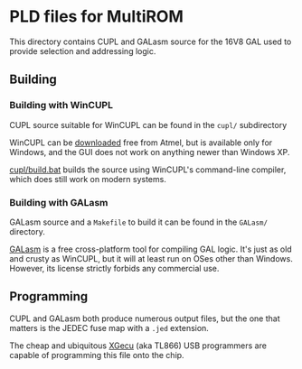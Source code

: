 # PLD files for MultiROM

This directory contains CUPL and GALasm source for the 16V8 GAL used to provide selection and addressing logic.

## Building

### Building with WinCUPL

CUPL source suitable for WinCUPL can be found in the `cupl/` subdirectory

WinCUPL can be [downloaded](https://www.microchip.com/en-us/products/fpgas-and-plds/spld-cplds/pld-design-resources) free from Atmel, but is available only for Windows, and the GUI does not work on anything newer than Windows XP.

[cupl/build.bat](cupl/build.bat) builds the source using WinCUPL's command-line compiler, which does still work on modern systems.

### Building with GALasm

GALasm source and a `Makefile` to build it can be found in the `GALasm/` directory.

[GALasm](https://github.com/daveho/GALasm) is a free cross-platform tool for compiling GAL logic. It's just as old and crusty as WinCUPL, but it will at least run on OSes other than Windows. However, its license strictly forbids any commercial use.

## Programming

CUPL and GALasm both produce numerous output files, but the one that matters is the JEDEC fuse map with a `.jed` extension.

The cheap and ubiquitous [XGecu](http://www.autoelectric.cn/en/TL866_main.html) (aka TL866) USB programmers are capable of programming this file onto the chip.
